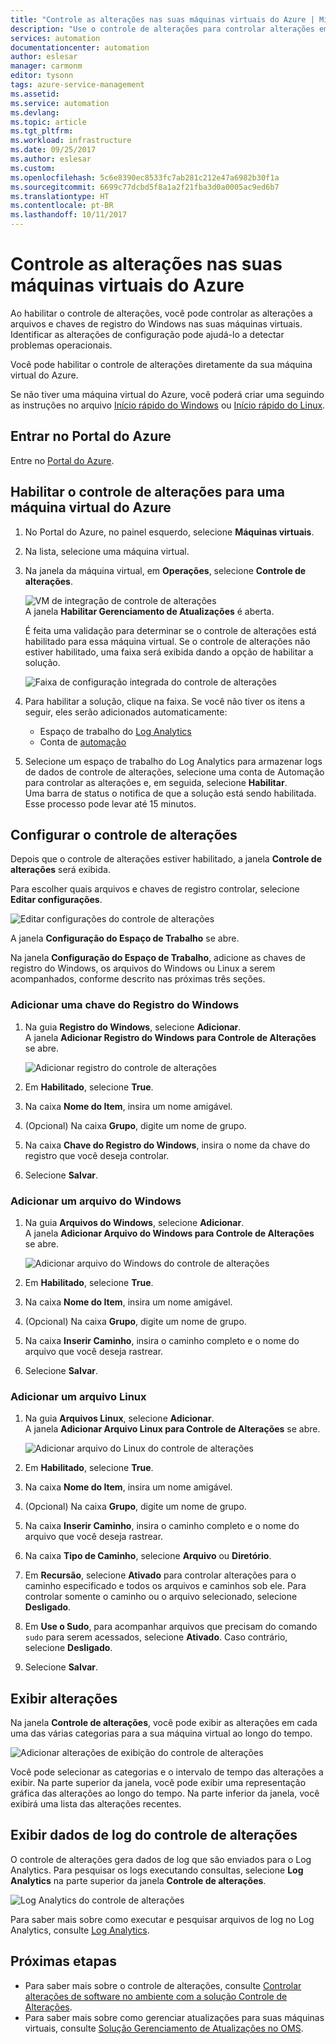 ```yaml
---
title: "Controle as alterações nas suas máquinas virtuais do Azure | Microsoft Docs"
description: "Use o controle de alterações para controlar alterações em arquivos e registro nas suas máquinas virtuais."
services: automation
documentationcenter: automation
author: eslesar
manager: carmonm
editor: tysonn
tags: azure-service-management
ms.assetid: 
ms.service: automation
ms.devlang: 
ms.topic: article
ms.tgt_pltfrm: 
ms.workload: infrastructure
ms.date: 09/25/2017
ms.author: eslesar
ms.custom: 
ms.openlocfilehash: 5c6e8390ec8533fc7ab281c212e47a6982b30f1a
ms.sourcegitcommit: 6699c77dcbd5f8a1a2f21fba3d0a0005ac9ed6b7
ms.translationtype: HT
ms.contentlocale: pt-BR
ms.lasthandoff: 10/11/2017
---
```

# <a name="track-changes-in-your-azure-virtual-machines"></a>Controle as alterações nas suas máquinas virtuais do Azure

Ao habilitar o controle de alterações, você pode controlar as alterações a arquivos e chaves de registro do Windows nas suas máquinas virtuais. Identificar as alterações de configuração pode ajudá-lo a detectar problemas operacionais.

Você pode habilitar o controle de alterações diretamente da sua máquina virtual do Azure.

Se não tiver uma máquina virtual do Azure, você poderá criar uma seguindo as instruções no arquivo [Início rápido do Windows](../virtual-machines/windows/quick-create-portal.md) ou [Início rápido do Linux](../virtual-machines/linux/quick-create-portal.md).

## <a name="sign-in-to-the-azure-portal"></a>Entrar no Portal do Azure
Entre no [Portal do Azure](https://portal.azure.com/).

## <a name="enable-change-tracking-for-an-azure-virtual-machine"></a>Habilitar o controle de alterações para uma máquina virtual do Azure

1. No Portal do Azure, no painel esquerdo, selecione **Máquinas virtuais**.
2. Na lista, selecione uma máquina virtual.
3. Na janela da máquina virtual, em **Operações**, selecione **Controle de alterações**. 

   ![VM de integração de controle de alterações](./media/automation-vm-change-tracking/change-onboard-vm-blade.png)  
    A janela **Habilitar Gerenciamento de Atualizações** é aberta.

    É feita uma validação para determinar se o controle de alterações está habilitado para essa máquina virtual. Se o controle de alterações não estiver habilitado, uma faixa será exibida dando a opção de habilitar a solução.

   ![Faixa de configuração integrada do controle de alterações](./media/automation-vm-change-tracking/change-onboard-banner.png)

4. Para habilitar a solução, clique na faixa. Se você não tiver os itens a seguir, eles serão adicionados automaticamente:

   * Espaço de trabalho do [Log Analytics](../log-analytics/log-analytics-overview.md)
   * Conta de [automação](../automation/automation-offering-get-started.md)

5. Selecione um espaço de trabalho do Log Analytics para armazenar logs de dados de controle de alterações, selecione uma conta de Automação para controlar as alterações e, em seguida, selecione **Habilitar**.  
    Uma barra de status o notifica de que a solução está sendo habilitada. Esse processo pode levar até 15 minutos.

## <a name="configure-change-tracking"></a>Configurar o controle de alterações

Depois que o controle de alterações estiver habilitado, a janela **Controle de alterações** será exibida. 

Para escolher quais arquivos e chaves de registro controlar, selecione **Editar configurações**.

   ![Editar configurações do controle de alterações](./media/automation-vm-change-tracking/change-edit-settings.png)

   A janela **Configuração do Espaço de Trabalho** se abre. 

Na janela **Configuração do Espaço de Trabalho**, adicione as chaves de registro do Windows, os arquivos do Windows ou Linux a serem acompanhados, conforme descrito nas próximas três seções.

### <a name="add-a-windows-registry-key"></a>Adicionar uma chave do Registro do Windows

1. Na guia **Registro do Windows**, selecione **Adicionar**.  
    A janela **Adicionar Registro do Windows para Controle de Alterações** se abre.

   ![Adicionar registro do controle de alterações](./media/automation-vm-change-tracking/change-add-registry.png)

2. Em **Habilitado**, selecione **True**.
3. Na caixa **Nome do Item**, insira um nome amigável.
4. (Opcional) Na caixa **Grupo**, digite um nome de grupo.
5. Na caixa **Chave do Registro do Windows**, insira o nome da chave do registro que você deseja controlar.
6. Selecione **Salvar**.

### <a name="add-a-windows-file"></a>Adicionar um arquivo do Windows

1. Na guia **Arquivos do Windows**, selecione **Adicionar**.  
    A janela **Adicionar Arquivo do Windows para Controle de Alterações** se abre.

   ![Adicionar arquivo do Windows do controle de alterações](./media/automation-vm-change-tracking/change-add-win-file.png)

2. Em **Habilitado**, selecione **True**.
3. Na caixa **Nome do Item**, insira um nome amigável.
4. (Opcional) Na caixa **Grupo**, digite um nome de grupo.
5. Na caixa **Inserir Caminho**, insira o caminho completo e o nome do arquivo que você deseja rastrear.
6. Selecione **Salvar**.

### <a name="add-a-linux-file"></a>Adicionar um arquivo Linux

1. Na guia **Arquivos Linux**, selecione **Adicionar**.  
    A janela **Adicionar Arquivo Linux para Controle de Alterações** se abre.

   ![Adicionar arquivo do Linux do controle de alterações](./media/automation-vm-change-tracking/change-add-linux-file.png)

2. Em **Habilitado**, selecione **True**.
3. Na caixa **Nome do Item**, insira um nome amigável.
4. (Opcional) Na caixa **Grupo**, digite um nome de grupo.
5. Na caixa **Inserir Caminho**, insira o caminho completo e o nome do arquivo que você deseja rastrear.
6. Na caixa **Tipo de Caminho**, selecione **Arquivo** ou **Diretório**.
7. Em **Recursão**, selecione **Ativado** para controlar alterações para o caminho especificado e todos os arquivos e caminhos sob ele. Para controlar somente o caminho ou o arquivo selecionado, selecione **Desligado**.
8. Em **Use o Sudo**, para acompanhar arquivos que precisam do comando `sudo` para serem acessados, selecione **Ativado**. Caso contrário, selecione **Desligado**.
9. Selecione **Salvar**.

## <a name="view-changes"></a>Exibir alterações

Na janela **Controle de alterações**, você pode exibir as alterações em cada uma das várias categorias para a sua máquina virtual ao longo do tempo.

   ![Adicionar alterações de exibição do controle de alterações](./media/automation-vm-change-tracking/change-view-changes.png)

Você pode selecionar as categorias e o intervalo de tempo das alterações a exibir. Na parte superior da janela, você pode exibir uma representação gráfica das alterações ao longo do tempo. Na parte inferior da janela, você exibirá uma lista das alterações recentes.

## <a name="view-change-tracking-log-data"></a>Exibir dados de log do controle de alterações

O controle de alterações gera dados de log que são enviados para o Log Analytics. Para pesquisar os logs executando consultas, selecione **Log Analytics** na parte superior da janela **Controle de alterações**.

   ![Log Analytics do controle de alterações](./media/automation-vm-change-tracking/change-log-analytics.png)

Para saber mais sobre como executar e pesquisar arquivos de log no Log Analytics, consulte [Log Analytics](../log-analytics/log-analytics-overview.md).

## <a name="next-steps"></a>Próximas etapas

* Para saber mais sobre o controle de alterações, consulte [Controlar alterações de software no ambiente com a solução Controle de Alterações](../log-analytics/log-analytics-change-tracking.md).
* Para saber mais sobre como gerenciar atualizações para suas máquinas virtuais, consulte [Solução Gerenciamento de Atualizações no OMS](../operations-management-suite/oms-solution-update-management.md).

